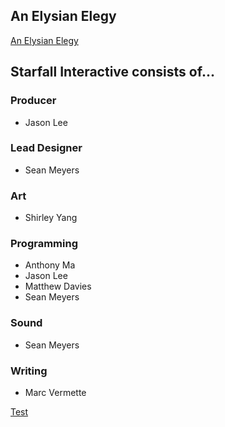 ## An Elysian Elegy

[An Elysian Elegy](dec9k.github.io.7z)

## Starfall Interactive consists of...

### Producer
- Jason Lee

### Lead Designer
- Sean Meyers

### Art
- Shirley Yang

### Programming
- Anthony Ma
- Jason Lee
- Matthew Davies
- Sean Meyers

### Sound
- Sean Meyers

### Writing
- Marc Vermette

[Test](/dec9k.github.io/index.html)

